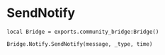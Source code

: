 # SendNotify

```
local Bridge = exports.community_bridge:Bridge()

Bridge.Notify.SendNotify(message, _type, time)
```
